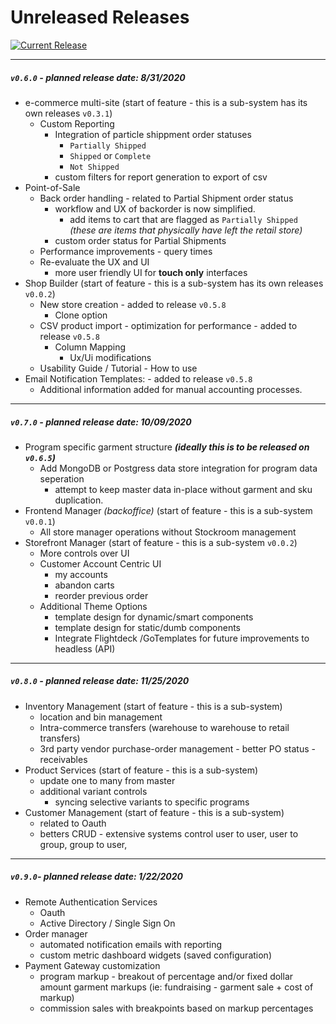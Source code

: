 # Unreleased Releases
[![Current Release](https://img.shields.io/github/release/epluno/changelog.svg?style=for-the-badge&logo=github&logoColor=white&colorA=101119&colorB=00b586)](https://github.com/epluno/changelog/releases/latest)

---

##### `v0.6.0` -  planned release date: 8/31/2020

* e-commerce multi-site (start of feature - this is a sub-system has its own releases `v0.3.1`)
  - Custom Reporting
    - Integration of particle shippment order statuses
      - `Partially Shipped`
      - `Shipped` or `Complete`
      - `Not Shipped`
    - custom filters for report generation to export of csv
* Point-of-Sale
  - Back order handling - related to Partial Shipment order status
    - workflow and UX of backorder is now simplified.
      - add items to cart that are flagged as `Partially Shipped` _(these are items that physically have left the retail store)_
    - custom order status for Partial Shipments
  - Performance improvements - query times
  - Re-evaluate the UX and UI
    - more user friendly UI for **touch only** interfaces
* Shop Builder (start of feature - this is a sub-system has its own releases  `v0.0.2`) 
  * New store creation - added to release `v0.5.8`
    - Clone option
  * CSV product import - optimization for performance - added to release `v0.5.8`
    - Column Mapping
      - Ux/Ui modifications
  * Usability Guide / Tutorial - How to use
* Email Notification Templates: - added to release `v0.5.8`
  * Additional information added for manual accounting processes.

---

##### `v0.7.0` -  planned release date: 10/09/2020

* Program specific garment structure **_(ideally this is to be released on `v0.6.5`)_**
  - Add MongoDB or Postgress data store integration for program data seperation
    - attempt to keep master data in-place without garment and sku duplication.
* Frontend Manager _(backoffice)_ (start of feature - this is a sub-system `v0.0.1`)
  * All store manager operations  without Stockroom management
* Storefront Manager (start of feature - this is a sub-system `v0.0.2`)
  * More controls over UI
  * Customer Account Centric UI
    * my accounts
    * abandon carts
    * reorder previous order
  * Additional Theme Options
    * template design for dynamic/smart components
    * template design for static/dumb components
    * Integrate Flightdeck /GoTemplates for future improvements to headless (API)

---

##### `v0.8.0` -  planned release date: 11/25/2020

* Inventory Management (start of feature - this is a sub-system)
  * location and bin management 
  * Intra-commerce transfers (warehouse to warehouse to retail transfers)
  * 3rd party vendor purchase-order management - better PO status - receivables 
* Product Services (start of feature - this is a sub-system)
  * update one to many from master
  * additional variant controls 
    * syncing selective variants to specific programs
* Customer Management (start of feature - this is a sub-system)
  * related to Oauth
  * betters CRUD - extensive systems control user to user, user to group, group to user, 

---

##### `v0.9.0`-  planned release date: 1/22/2020

* Remote Authentication Services
  * Oauth 
  * Active Directory / Single Sign On
* Order manager
  * automated notification emails with reporting 
  * custom metric dashboard widgets (saved configuration)
* Payment Gateway customization
  * program markup - breakout of percentage and/or fixed dollar amount garment markups (ie: fundraising - garment sale + cost of markup)
  * commission sales with breakpoints based on markup percentages

